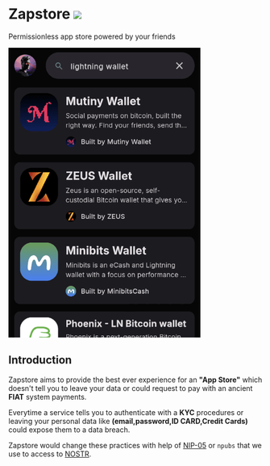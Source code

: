 # Zapstore <img src="/assets/images/logo.png" width="40">

Permissionless app store powered by your friends   

![zapstorescreenshot](/assets/images/zapstorescreenshot.png)

## Introduction

Zapstore aims to provide the best ever experience for an **"App Store"** which doesn't tell you to leave your data or could request to pay with an ancient **FIAT** system payments. 

Everytime a service tells you to authenticate with a **KYC** procedures or leaving your personal data like **(email,password,ID CARD,Credit Cards)** could expose them to a data breach.

Zapstore would change these practices with help of [NIP-05](https://github.com/nostr-protocol/nips/blob/master/05.md) or `npubs` that we use to access to [NOSTR](https://github.com/nostr-protocol/nostr).
